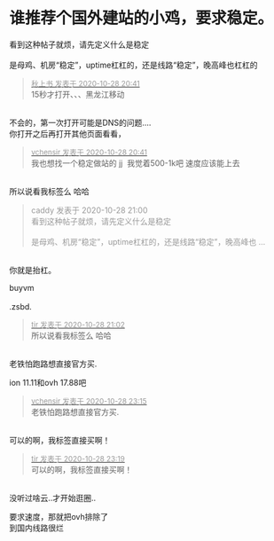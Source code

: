 # 谁推荐个国外建站的小鸡，要求稳定。


看到这种帖子就烦，请先定义什么是稳定<br />
<br />
是母鸡、机房“稳定”，uptime杠杠的，还是线路“稳定”，晚高峰也杠杠的

<div class="quote"><blockquote><font size="2"><a href="https://www.hostloc.com/forum.php?mod=redirect&amp;goto=findpost&amp;pid=9366089&amp;ptid=759547" target="_blank"><font color="#999999">秋上书 发表于 2020-10-28 20:41</font></a></font><br />
15秒才打开、、、黑龙江移动</blockquote></div><br />
不会的，第一次打开可能是DNS的问题....<br />
你打开之后再打开其他页面看看，

<div class="quote"><blockquote><font size="2"><a href="https://www.hostloc.com/forum.php?mod=redirect&amp;goto=findpost&amp;pid=9366095&amp;ptid=759547" target="_blank"><font color="#999999">vchensir 发表于 2020-10-28 20:41</font></a></font><br />
我也想找一个稳定做站的 jj&nbsp;&nbsp;我觉着500-1k吧 速度应该能上去</blockquote></div><br />
所以说看我标签么 哈哈

<div class="quote"><blockquote><font color="#999999">caddy 发表于 2020-10-28 21:00</font><br />
<font color="#999999">看到这种帖子就烦，请先定义什么是稳定<br />
<br />
是母鸡、机房“稳定”，uptime杠杠的，还是线路“稳定”，晚高峰也 ...</font></blockquote></div><br />
你就是抬杠。

buyvm<br />
<br />
.zsbd.

<div class="quote"><blockquote><font size="2"><a href="https://www.hostloc.com/forum.php?mod=redirect&amp;goto=findpost&amp;pid=9366215&amp;ptid=759547" target="_blank"><font color="#999999">tir 发表于 2020-10-28 21:02</font></a></font><br />
所以说看我标签么 哈哈</blockquote></div><br />
老铁怕跑路想直接官方买.

ion 11.11和ovh 17.88吧

<div class="quote"><blockquote><font size="2"><a href="https://www.hostloc.com/forum.php?mod=redirect&amp;goto=findpost&amp;pid=9366812&amp;ptid=759547" target="_blank"><font color="#999999">vchensir 发表于 2020-10-28 23:15</font></a></font><br />
老铁怕跑路想直接官方买.</blockquote></div><br />
可以的啊，我标签直接买啊！ <img src="static/image/smiley/yct/010.gif" smilieid="41" border="0" alt="" />

<div class="quote"><blockquote><font size="2"><a href="https://www.hostloc.com/forum.php?mod=redirect&amp;goto=findpost&amp;pid=9366830&amp;ptid=759547" target="_blank"><font color="#999999">tir 发表于 2020-10-28 23:19</font></a></font><br />
可以的啊，我标签直接买啊！</blockquote></div><br />
没听过啥云..才开始逛圈..

要求速度，那就把ovh排除了<br />
到国内线路很烂<img id="aimg_oBe75" onclick="zoom(this, this.src, 0, 0, 0)" class="zoom" src="https://cdn.jsdelivr.net/gh/hishis/forum-master/public/images/patch.gif" onmouseover="img_onmouseoverfunc(this)" onload="thumbImg(this)" border="0" alt="" />
